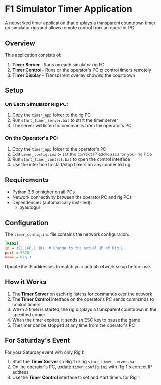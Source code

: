 # F1 Simulator Timer Application

A networked timer application that displays a transparent countdown timer on simulator rigs and allows remote control from an operator PC.

## Overview

This application consists of:

1. **Timer Server** - Runs on each simulator rig PC
2. **Timer Control** - Runs on the operator's PC to control timers remotely
3. **Timer Display** - Transparent overlay showing the countdown

## Setup

### On Each Simulator Rig PC:

1. Copy the `timer_app` folder to the rig PC
2. Run `start_timer_server.bat` to start the timer server
3. The server will listen for commands from the operator's PC

### On the Operator's PC:

1. Copy the `timer_app` folder to the operator's PC
2. Edit `timer_config.ini` to set the correct IP addresses for your rig PCs
3. Run `start_timer_control.bat` to open the control interface
4. Use the interface to start/stop timers on any connected rig

## Requirements

- Python 3.6 or higher on all PCs
- Network connectivity between the operator PC and rig PCs
- Dependencies (automatically installed):
  - pyautogui

## Configuration

The `timer_config.ini` file contains the network configuration:

```ini
[RIG1]
ip = 192.168.1.101  # Change to the actual IP of Rig 1
port = 5678
name = Rig 1
```

Update the IP addresses to match your actual network setup before use.

## How it Works

1. The **Timer Server** on each rig listens for commands over the network
2. The **Timer Control** interface on the operator's PC sends commands to control timers
3. When a timer is started, the rig displays a transparent countdown in the specified corner
4. When the timer expires, it sends an ESC key to pause the game
5. The timer can be stopped at any time from the operator's PC

## For Saturday's Event

For your Saturday event with only Rig 1:

1. Start the **Timer Server** on Rig 1 using `start_timer_server.bat`
2. On the operator's PC, update `timer_config.ini` with Rig 1's correct IP address
3. Use the **Timer Control** interface to set and start timers for Rig 1
